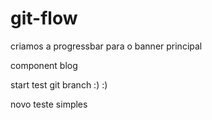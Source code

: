 # git-flow

criamos a progressbar para o banner principal

component blog

start test git branch :) :)

novo teste simples
